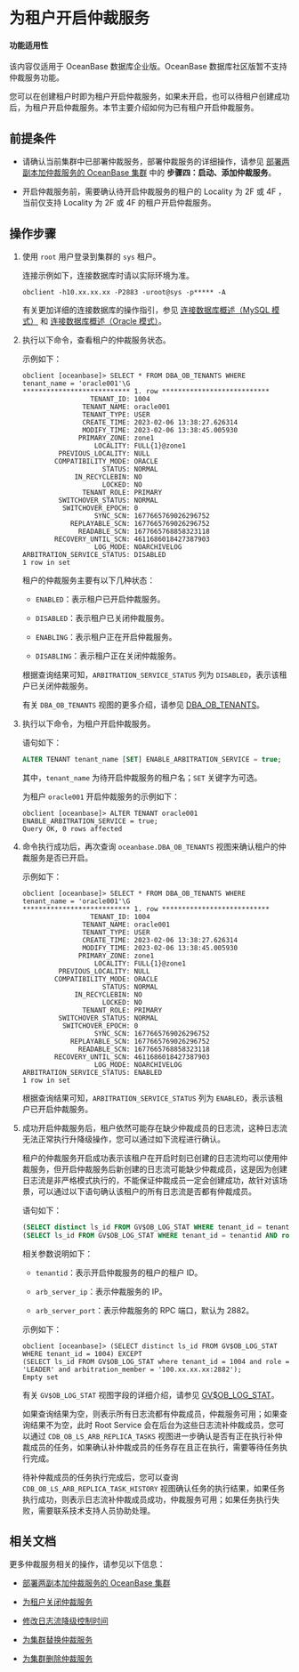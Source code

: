 # 为租户开启仲裁服务

<main id="notice" >
<h4>功能适用性</h4>
<p>该内容仅适用于 OceanBase 数据库企业版。OceanBase 数据库社区版暂不支持仲裁服务功能。</p>
</main>

您可以在创建租户时即为租户开启仲裁服务，如果未开启，也可以待租户创建成功后，为租户开启仲裁服务。本节主要介绍如何为已有租户开启仲裁服务。

## 前提条件

* 请确认当前集群中已部署仲裁服务，部署仲裁服务的详细操作，请参见 [部署两副本加仲裁服务的 OceanBase 集群](../../../4.deploy/3.deploy-oceanbase-enterprise-edition/4.deploy-through-the-command-line/2.deploy-the-oceanbase-cluster-command-line/2.deploy-the-quorum-high-availability-service.md) 中的 **步骤四：启动、添加仲裁服务**。

* 开启仲裁服务前，需要确认待开启仲裁服务的租户的 Locality 为 2F 或 4F ，当前仅支持 Locality 为 2F 或 4F 的租户开启仲裁服务。

## 操作步骤

1. 使用 `root` 用户登录到集群的 `sys` 租户。

   连接示例如下，连接数据库时请以实际环境为准。

   ```shell
   obclient -h10.xx.xx.xx -P2883 -uroot@sys -p***** -A
   ```

   有关更加详细的连接数据库的操作指引，参见 [连接数据库概述（MySQL 模式）](../../../3.develop/1.application-development-of-mysql-mode/1.database-connection-with-client-of-mysql-mode/1.connection-methods-overview-of-mysql-mode.md) 和 [连接数据库概述（Oracle 模式）](../../../3.develop/2.application-development-of-oracle-mode/1.database-connection-of-oracle-mode/1.connection-methods-overview-of-oracle-mode.md)。

2. 执行以下命令，查看租户的仲裁服务状态。

   示例如下：

   ```shell
   obclient [oceanbase]> SELECT * FROM DBA_OB_TENANTS WHERE tenant_name = 'oracle001'\G
   *************************** 1. row ***************************
                    TENANT_ID: 1004
                  TENANT_NAME: oracle001
                  TENANT_TYPE: USER
                  CREATE_TIME: 2023-02-06 13:38:27.626314
                  MODIFY_TIME: 2023-02-06 13:38:45.005930
                 PRIMARY_ZONE: zone1
                     LOCALITY: FULL{1}@zone1
            PREVIOUS_LOCALITY: NULL
           COMPATIBILITY_MODE: ORACLE
                       STATUS: NORMAL
                IN_RECYCLEBIN: NO
                       LOCKED: NO
                  TENANT_ROLE: PRIMARY
            SWITCHOVER_STATUS: NORMAL
             SWITCHOVER_EPOCH: 0
                     SYNC_SCN: 1677665769026296752
               REPLAYABLE_SCN: 1677665769026296752
                 READABLE_SCN: 1677665768858323118
           RECOVERY_UNTIL_SCN: 4611686018427387903
                     LOG_MODE: NOARCHIVELOG
   ARBITRATION_SERVICE_STATUS: DISABLED
   1 row in set
   ```

   租户的仲裁服务主要有以下几种状态：

   * `ENABLED`：表示租户已开启仲裁服务。

   * `DISABLED`：表示租户已关闭仲裁服务。

   * `ENABLING`：表示租户正在开启仲裁服务。

   * `DISABLING`：表示租户正在关闭仲裁服务。

   根据查询结果可知，`ARBITRATION_SERVICE_STATUS` 列为 `DISABLED`，表示该租户已关闭仲裁服务。

   有关 `DBA_OB_TENANTS` 视图的更多介绍，请参见 [DBA_OB_TENANTS](../../../7.reference/5.system-reference/4.system-view-of-mysql-mode/2.dictionary-view-of-mysql-mode/193.oceanbase-dba_ob_tenants-of-mysql-mode.md)。

3. 执行以下命令，为租户开启仲裁服务。

   语句如下：

   ```sql
   ALTER TENANT tenant_name [SET] ENABLE_ARBITRATION_SERVICE = true;
   ```

   其中，`tenant_name` 为待开启仲裁服务的租户名；`SET` 关键字为可选。

   为租户 `oracle001` 开启仲裁服务的示例如下：

   ```shell
   obclient [oceanbase]> ALTER TENANT oracle001 ENABLE_ARBITRATION_SERVICE = true;
   Query OK, 0 rows affected
   ```

4. 命令执行成功后，再次查询 `oceanbase.DBA_OB_TENANTS` 视图来确认租户的仲裁服务是否已开启。

   示例如下：

   ```shell
   obclient [oceanbase]> SELECT * FROM DBA_OB_TENANTS WHERE tenant_name = 'oracle001'\G
   *************************** 1. row ***************************
                    TENANT_ID: 1004
                  TENANT_NAME: oracle001
                  TENANT_TYPE: USER
                  CREATE_TIME: 2023-02-06 13:38:27.626314
                  MODIFY_TIME: 2023-02-06 13:38:45.005930
                 PRIMARY_ZONE: zone1
                     LOCALITY: FULL{1}@zone1
            PREVIOUS_LOCALITY: NULL
           COMPATIBILITY_MODE: ORACLE
                       STATUS: NORMAL
                IN_RECYCLEBIN: NO
                       LOCKED: NO
                  TENANT_ROLE: PRIMARY
            SWITCHOVER_STATUS: NORMAL
             SWITCHOVER_EPOCH: 0
                     SYNC_SCN: 1677665769026296752
               REPLAYABLE_SCN: 1677665769026296752
                 READABLE_SCN: 1677665768858323118
           RECOVERY_UNTIL_SCN: 4611686018427387903
                     LOG_MODE: NOARCHIVELOG
   ARBITRATION_SERVICE_STATUS: ENABLED
   1 row in set
   ```
   
   根据查询结果可知，`ARBITRATION_SERVICE_STATUS` 列为 `ENABLED`，表示该租户已开启仲裁服务。

5. 成功开启仲裁服务后，租户依然可能存在缺少仲裁成员的日志流，这种日志流无法正常执行升降级操作，您可以通过如下流程进行确认。

   租户的仲裁服务开启成功表示该租户在开启时刻已创建的日志流均可以使用仲裁服务，但开启仲裁服务后新创建的日志流可能缺少仲裁成员，这是因为创建日志流是非严格模式执行的，不能保证仲裁成员一定会创建成功，故针对该场景，可以通过以下语句确认该租户的所有日志流是否都有仲裁成员。

   语句如下：

   ```sql
   (SELECT distinct ls_id FROM GV$OB_LOG_STAT WHERE tenant_id = tenantid) EXCEPT
   (SELECT ls_id FROM GV$OB_LOG_STAT WHERE tenant_id = tenantid AND role = 'LEADER' AND arbitration_member = 'arb_server_ip:arb_server_port');
   ```

   相关参数说明如下：

   * `tenantid`：表示开启仲裁服务的租户的租户 ID。

   * `arb_server_ip`：表示仲裁服务的 IP。

   * `arb_server_port`：表示仲裁服务的 RPC 端口，默认为 2882。


   示例如下：

   ```shell
   obclient [oceanbase]> (SELECT distinct ls_id FROM GV$OB_LOG_STAT WHERE tenant_id = 1004) EXCEPT
   (SELECT ls_id FROM GV$OB_LOG_STAT where tenant_id = 1004 and role = 'LEADER' and arbitration_member = '100.xx.xx.xx:2882');
   Empty set
   ```
    
   有关 `GV$OB_LOG_STAT` 视图字段的详细介绍，请参见 [GV$OB_LOG_STAT](../../../7.reference/5.system-reference/4.system-view-of-mysql-mode/3.performance-view-of-mysql-mode/120.gv-ob_log_stat-mysql.md)。

   如果查询结果为空，则表示所有日志流都有仲裁成员，仲裁服务可用；如果查询结果不为空，此时 Root Service 会在后台为这些日志流补仲裁成员，您可以通过 `CDB_OB_LS_ARB_REPLICA_TASKS` 视图进一步确认是否有正在执行补仲裁成员的任务，如果确认补仲裁成员的任务存在且正在执行，需要等待任务执行完成。
   
   待补仲裁成员的任务执行完成后，您可以查询 `CDB_OB_LS_ARB_REPLICA_TASK_HISTORY` 视图确认任务的执行结果，如果任务执行成功，则表示日志流补仲裁成员成功，仲裁服务可用；如果任务执行失败，需要联系技术支持人员协助处理。

## 相关文档

更多仲裁服务相关的操作，请参见以下信息：

* [部署两副本加仲裁服务的 OceanBase 集群](../../../4.deploy/3.deploy-oceanbase-enterprise-edition/4.deploy-through-the-command-line/2.deploy-the-oceanbase-cluster-command-line/2.deploy-the-quorum-high-availability-service.md)

* [为租户关闭仲裁服务](3.disable-the-arbitration-service.md)

* [修改日志流降级控制时间](4.modify-the-degradation-timeout.md)

* [为集群替换仲裁服务](5.replace-the-arbitration-service.md)

* [为集群删除仲裁服务](6.remove-the-arbitration-service.md)
